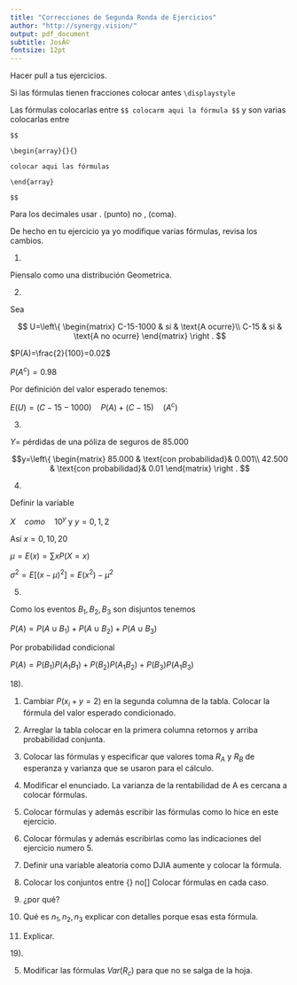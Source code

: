 ```yaml
---
title: "Correcciones de Segunda Ronda de Ejercicios"
author: "http://synergy.vision/"
output: pdf_document
subtitle: JosÃ©
fontsize: 12pt
---
```




Hacer pull a tus ejercicios.

Si las fórmulas tienen fracciones colocar antes `\displaystyle`

Las fórmulas colocarlas entre `$$ colocarm aqui la fórmula $$` y son varias colocarlas entre 

`$$`

`\begin{array}{}{}`

`colocar aqui las fórmulas`

`\end{array}`

`$$`

Para los decimales usar . (punto) no , (coma).

De hecho en tu ejercicio ya yo modifique varias fórmulas, revisa los cambios.

1. 

Piensalo como una distribución Geometrica.

2.

Sea 

$$
U=\left\{
\begin{matrix}
C-15-1000 & si & \text{A  ocurre}\\
C-15 & si & \text{A no ocurre}
\end{matrix}
\right .
$$


$P(A)=\frac{2}{100}=0.02$

$P(A^c)=0.98$

Por definición del valor esperado tenemos:

$E(U)=(C-15-1000)\quad P(A)+(C-15)\quad (A^c)$

3. 

$Y=$ pérdidas de una póliza de seguros de 85.000

$$y=\left\{
\begin{matrix}
85.000 & \text{con probabilidad}& 0.001\\
42.500 & \text{con probabilidad}& 0.01
\end{matrix}
\right .
$$

4. 

Definir la variable

$X \quad como\quad  10^y$ y $y={0,1,2}$

Así $x={0,10,20}$

$\mu=E(x)= \sum xP(X=x)$

$\sigma^2=E[(x-\mu)^2]=E(x^2)-\mu^2$

5. 

Como los eventos $B_1, B_2, B_3$ son disjuntos tenemos

$P(A)=P(A\cup B_1) + P(A\cup B_2) + P(A\cup B_3)$

Por probabilidad condicional

$P(A)= P(B_1)P(A_1B_1)+P(B_2)P(A_1B_2)+P(B_3)P(A_1B_3)$

18).

1. Cambiar $P(x_i+y=2)$ en la segunda columna de la tabla. Colocar la fórmula del valor esperado condicionado.

2. Arreglar la tabla colocar en la primera columna retornos y arriba probabilidad conjunta.

3. Colocar las fórmulas y especificar que valores toma $R_A$ y $R_B$ de esperanza y varianza que se usaron para el cálculo.

4. Modificar el enunciado. La varianza de la rentabilidad de A es cercana a colocar fórmulas.


5. Colocar fórmulas y además escribir las fórmulas como lo hice en este ejercicio.

6. Colocar fórmulas y además escribirlas como las indicaciones del ejercicio numero 5.

7. Definir una variable aleatoria como DJIA aumente y colocar la fórmula.

8. Colocar los conjuntos entre {} no[]
Colocar fórmulas en cada caso.

9. ¿por qué?

10. Qué es $n_1,n_2,n_3$ explicar con detalles porque esas esta fórmula.

11. Explicar.

19).

5. Modificar las fórmulas $Var(R_c)$ para que no se salga de la hoja.
